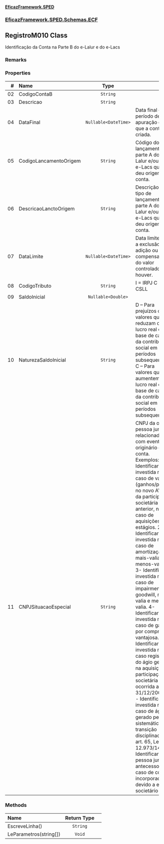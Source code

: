 #### [EficazFramework.SPED](EficazFrameworkSPED.md 'EficazFramework SPED')
### [EficazFramework.SPED.Schemas.ECF](EficazFramework.SPED.Schemas.ECF.md 'EficazFramework.SPED.Schemas.ECF')

## RegistroM010 Class

Identificação da Conta na Parte B do e-Lalur e do e-Lacs

### Remarks
### Properties

| # | Name | Type | |
| ---: | :--- | :---: | :--- |
| 02 | CodigoContaB | `String` |  |
| 03 | Descricao | `String` |  |
| 04 | DataFinal | `Nullable<DateTime>` | Data final do período de apuração em que a conta foi criada. |
| 05 | CodigoLancamentoOrigem | `String` | Código do lançamento na parte A do e-Lalur e/ou do e-Lacs que deu origem à conta. |
| 06 | DescricaoLanctoOrigem | `String` | Descrição do tipo de lançamento na parte A do e-Lalur e/ou do e-Lacs que deu origem à conta. |
| 07 | DataLimite | `Nullable<DateTime>` | Data limite para a exclusão, adição ou compensação do valor controlado, se houver. |
| 08 | CodigoTributo | `String` | I = IRPJ            C = CSLL |
| 09 | SaldoInicial | `Nullable<Double>` |  |
| 10 | NaturezaSaldoInicial | `String` | D – Para prejuízos ou valores que reduzam o lucro real ou a base de cálculo da contribuição social em períodos subsequentes.            C – Para valores que aumentem o lucro real ou a base de cálculo da contribuição social em períodos subsequentes. |
| 11 | CNPJSituacaoEspecial | `String` | CNPJ da outra pessoa jurídica relacionada com evento originário da conta.            Exemplos: 1-  Identificar a investida no caso de valores (ganhos/perdas no novo AVJ) da participação societária anterior, nos caso de aquisições em estágios.            2- Identificar a investida no caso de amortização de mais-valia e menos-valia.            3- Identificar a investida no caso de impairment de goodwill, mais-valia e menos-valia.            4- Identificar a investida no caso de ganho por compra vantajosa.            5- Identificar a investida no caso registro do ágio gerado na aquisição de participação societária ocorrida até 31/12/2009.            6  - Identificar a investida no caso de ágio gerado pela sistemática de transição disciplinada no art. 65, Lei Nº 12.973/14.            7 - Identificar a pessoa jurídica antecessora no caso de conta incorporada devido a evento societário |
### Methods

| Name | Return Type | |
| :--- | :---: | :--- |
| EscreveLinha() | `String` |  |
| LeParametros(string[]) | `Void` |  |
